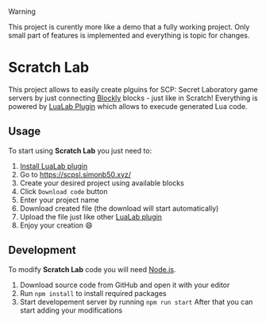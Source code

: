 > [!WARNING]
> This project is curently more like a demo that a fully working project. Only small part of features is implemented and everything is topic for changes.

# Scratch Lab
This project allows to easily create plguins for SCP: Secret Laboratory game servers by just connecting [Blockly](https://developers.google.com/blockly) blocks - just like in Scratch!
Everything is powered by [LuaLab Plugin](https://github.com/davidsebesta1/LuaLabPlugin) which allows to execude generated Lua code.

## Usage
To start using **Scratch Lab** you just need to:
1. [Install LuaLab plugin](https://github.com/davidsebesta1/LuaLabPlugin/blob/master/Guides/Installation.md)
2. Go to https://scpsl.simonb50.xyz/
3. Create your desired project using available blocks
4. Click `Download code` button
5. Enter your project name
6. Download created file (the download will start automatically)
7. Upload the file just like other [LuaLab plugin](https://github.com/davidsebesta1/LuaLabPlugin/blob/master/Guides/BasicGuide.md)
8. Enjoy your creation 😄

## Development
To modify **Scratch Lab** code you will need [Node.js](https://nodejs.org/).
1. Download source code from GitHub and open it with your editor
2. Run `npm install` to install required packages
3. Start developement server by running `npm run start`
After that you can start adding your modifications
